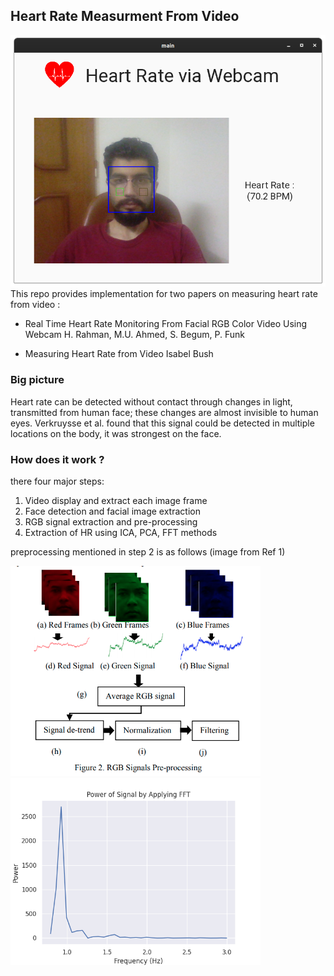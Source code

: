 ## Heart Rate Measurment From Video

<img src="readme/demo.png" alt="demo" width=600 />
This repo provides implementation for two papers on measuring heart rate from video :

-   Real Time Heart Rate Monitoring From Facial RGB Color Video Using Webcam H. Rahman, M.U. Ahmed, S. Begum, P. Funk

-   Measuring Heart Rate from Video Isabel Bush

### Big picture
Heart rate can be detected without contact through changes in light, transmitted from human face; these changes are almost invisible to human eyes.
Verkruysse et al. found that this signal could be detected in multiple locations on the body, it was strongest on the face.

### How does it work ?

there four major steps:
1.   Video display and extract each image frame
2.   Face detection and facial image extraction
3.   RGB signal extraction and pre-processing
4.   Extraction of HR using ICA, PCA, FFT methods

preprocessing mentioned in step 2 is as follows (image from Ref 1)

<div>
<img src="readme/preprocess.png" alt="drawing" width="400" style="display: inline"/>
<img src="readme/fig.png" alt="power of signal" width="400" style="display: inline"/>
</div>